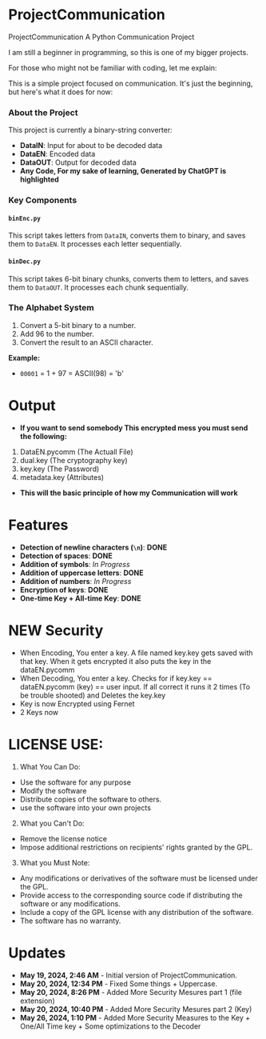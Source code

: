 # ProjectCommunication

ProjectCommunication
A Python Communication Project

I am still a beginner in programming, so this is one of my bigger projects.

For those who might not be familiar with coding, let me explain:

This is a simple project focused on communication. It's just the beginning, but here's what it does for now:

### About the Project
This project is currently a binary-string converter:
- **DataIN**: Input for about to be decoded data
- **DataEN**: Encoded data
- **DataOUT**: Output for decoded data
- **Any Code, For my sake of learning, Generated by ChatGPT is highlighted**
### Key Components
#### `binEnc.py`
This script takes letters from `DataIN`, converts them to binary, and saves them to `DataEN`. It processes each letter sequentially.

#### `binDec.py`
This script takes 6-bit binary chunks, converts them to letters, and saves them to `DataOUT`. It processes each chunk sequentially.

### The Alphabet System
1. Convert a 5-bit binary to a number.
2. Add 96 to the number.
3. Convert the result to an ASCII character.

**Example:**
- `00001` = 1 + 97 = ASCII(98) = 'b'


# Output
- **If you want to send somebody This encrypted mess you must send the following:**
1. DataEN.pycomm (The Actuall File)
2. dual.key (The cryptography key)
3. key.key (The Password)
4. metadata.key (Attributes)
- **This will the basic principle of how my Communication will work**
# Features
- **Detection of newline characters (`\n`)**: **DONE**
- **Detection of spaces**: **DONE**
- **Addition of symbols**: *In Progress*
- **Addition of uppercase letters**: **DONE**
- **Addition of numbers**: *In Progress*
- **Encryption of keys**: **DONE**
- **One-time Key + All-time Key**: **DONE**

# **NEW** Security
- When Encoding, You enter a key. A file named key.key gets saved with that key. When it gets encrypted it also puts the key in the dataEN.pycomm
- When Decoding, You enter a key. Checks for if key.key == dataEN.pycomm (key) == user input. If all correct it runs it 2 times (To be trouble shooted) and Deletes the key.key
- Key is now Encrypted using Fernet
- 2 Keys now
# LICENSE USE:
1. What You Can Do:
- Use the software for any purpose
- Modify the software
- Distribute copies of the software to others.
- use the software into your own projects
2. What you Can't Do:
- Remove the license notice
- Impose additional restrictions on recipients' rights granted by the GPL.
3. What you Must Note:
- Any modifications or derivatives of the software must be licensed under the GPL.
- Provide access to the corresponding source code if distributing the software or any modifications.
- Include a copy of the GPL license with any distribution of the software.
- The software has no warranty.




# Updates

- **May 19, 2024, 2:46 AM** - Initial version of ProjectCommunication.
- **May 20, 2024, 12:34 PM** - Fixed Some things + Uppercase.
- **May 20, 2024, 8:26 PM** - Added More Security Mesures part 1 (file extension)
- **May 20, 2024, 10:40 PM** - Added More Security Mesures part 2 (Key)
- **May 26, 2024, 1:10 PM** - Added More Security Measures to the Key + One/All Time key + Some optimizations to the Decoder
